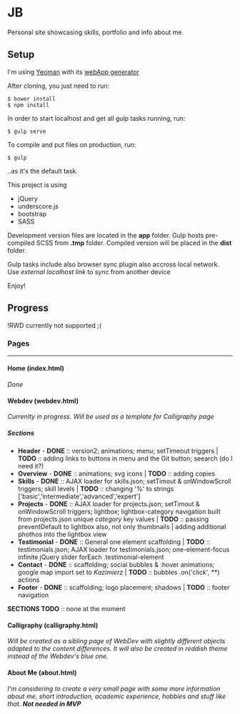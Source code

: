 # JB
Personal site showcasing skills, portfolio and info about me. 

## Setup

I'm using [Yeoman](http://yeoman.io/) with its [webApp generator](https://github.com/yeoman/generator-webapp)

After cloning, you just need to run:

```
$ bower install
$ npm install 
```

In order to start localhost and get all gulp tasks running, run:
```
$ gulp serve
```

To compile and put files on production, run:
```
$ gulp
```
..as it's the default task. 

This project is using 
- jQuery
- underscore.js
- bootstrap
- SASS

Development version files are located in the **app** folder. Gulp hosts pre-compiled SCSS from **.tmp** folder. Compiled version will be placed in the **dist** folder.

Gulp tasks include also browser sync plugin also accross local network. Use _external localhost link_ to sync from another device

Enjoy!

## Progress

!RWD currently not supported ;( 

### Pages
******
#### Home (index.html)
*Done*

#### Webdev (webdev.html)
*Currenlty in progress. Will be used as a template for Calligraphy page*
##### Sections 
- **Header** - **DONE** :: version2; animations; menu; setTimeout triggers | **TODO** :: adding links to buttons in menu and the Git button; seearch (do I need it?)
- **Overview** - **DONE** :: animations; svg icons | **TODO** :: adding copies
- **Skills** - **DONE** :: AJAX loader for skills.json; setTimout & onWindowScroll triggers; skill levels | **TODO** :: changing '%' to strings ['basic','intermediate','advanced','expert']
- **Projects** - **DONE** :: AJAX loader for projects.json; setTimout & onWindowScroll triggers; lightbox; lightbox-category navigation built from projects.json unique _category_ key values | **TODO** :: passing preventDefault to lightbox also, not only thumbnails | adding additional phothos into the lightbox view
- **Testimonial** - **DONE** :: General one element scaffolding | **TODO** :: testimonials.json; AJAX loader for testimonials.json; one-element-focus infinite jQuery slider forEach .testimonial-element
- **Contact** - **DONE** :: scaffolding; social bubbles & :hover animations; google map import set to *Kazimierz* | **TODO** :: bubbles .on('click', **) actions
- **Footer** - **DONE** :: scaffolding; logo placement; shadows | **TODO** :: footer navigation

**SECTIONS TODO** :: 
none at the moment

#### Calligraphy (calligraphy.html)
*Will be created as a sibling page of WebDev with slightly different objects adapted to the content differences. It will also be created in reddish theme instead of the Webdev's blue one.*

#### About Me (about.html)
_I'm considering to create a very small page with some more information about me, short introduction, academic experience, hobbies and stuff like that. **Not needed in MVP**_
